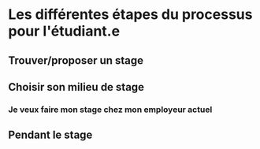 
# Les différentes étapes du processus pour l'étudiant.e

## Trouver/proposer un stage

## Choisir son milieu de stage

### Je veux faire mon stage chez mon employeur actuel

## Pendant le stage



